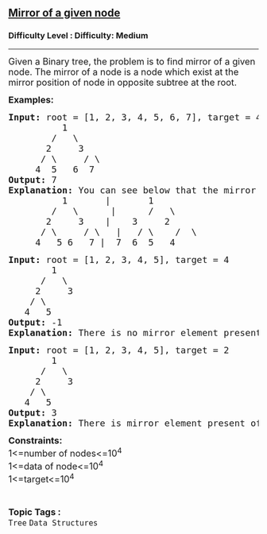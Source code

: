 <h2><a href="https://www.geeksforgeeks.org/problems/mirror-of-a-given-node/1?page=4&category=Tree&difficulty=Easy,Medium&status=unsolved,attempted&sortBy=accuracy">Mirror of a given node</a></h2><h3>Difficulty Level : Difficulty: Medium</h3><hr><div class="problems_problem_content__Xm_eO"><p><span style="font-size: 18px;">Given a Binary tree, the problem is to find mirror of a given node. The mirror of a node is a node which exist at the mirror position of node in opposite subtree at the root.</span></p>
<p><strong><span style="font-size: 18px;">Examples:</span></strong></p>
<pre><span style="font-size: 18px;"><strong>Input: </strong>root = [1, 2, 3, 4, 5, 6, 7], target = 4
          1        
&nbsp;       /   \       
&nbsp;      2     3     
&nbsp;     / \     / \    
&nbsp;    4  5   6  7   
<strong>Output: </strong>7
<strong>Explanation: </strong>You can see below that the mirror node of 4 is 7.</span>
<span style="font-size: 18px;">          1       |       1
        /   \      |      /   \
       2     3    |    3     2
      / \     / \   |   / \    /  \
     4   5 6   7 |  7  6  5   4</span></pre>
<pre><span style="font-size: 18px;"><strong>Input: </strong>root = [1, 2, 3, 4, 5], target = 4
&nbsp;       1
&nbsp;     /   \
&nbsp;    2     3
&nbsp;   / \
&nbsp;  4   5</span>
<span style="font-size: 18px;"><strong>Output: </strong>-1<br><strong>Explanation: </strong>There is no mirror element present of 4.<br></span></pre>
<pre><span style="font-size: 18px;"><strong>Input: </strong>root = [1, 2, 3, 4, 5], target = 2
&nbsp;       1
&nbsp;     /   \
&nbsp;    2     3
&nbsp;   / \
&nbsp;  4   5</span>
<span style="font-size: 18px;"><strong>Output: </strong>3<br><strong>Explanation: </strong>There is mirror element present of 2.</span></pre>
<p><span style="font-size: 18px;"><strong>Constraints:</strong><br>1&lt;=number of nodes&lt;=10<sup>4</sup><br>1&lt;=data of node&lt;=10<sup>4</sup><br>1&lt;=target&lt;=10<sup>4</sup></span></p></div><br><p><span style=font-size:18px><strong>Topic Tags : </strong><br><code>Tree</code>&nbsp;<code>Data Structures</code>&nbsp;